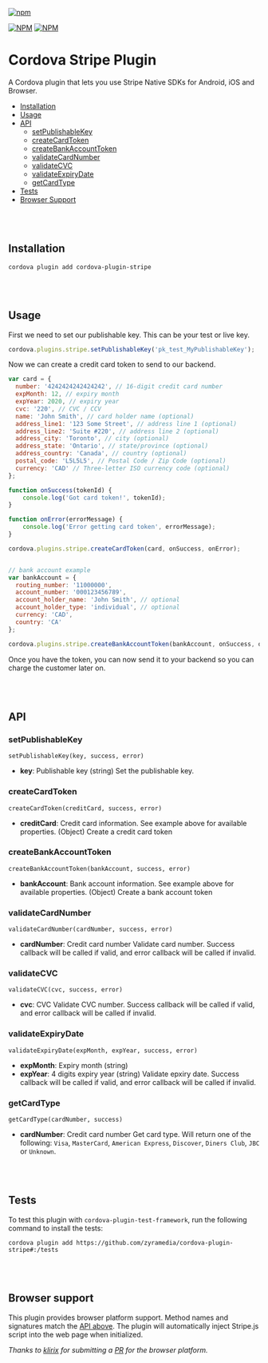 [![npm](https://img.shields.io/npm/l/express.svg)](https://www.npmjs.com/package/cordova-plugin-stripe)

[![NPM](https://nodei.co/npm/cordova-plugin-stripe.png?stars&downloads)](https://nodei.co/npm/cordova-plugin-stripe/)
[![NPM](https://nodei.co/npm-dl/cordova-plugin-stripe.png?months=6&height=2)](https://nodei.co/npm/cordova-plugin-stripe/)

# Cordova Stripe Plugin
A Cordova plugin that lets you use Stripe Native SDKs for Android, iOS and Browser.

- [Installation](#installation)
- [Usage](#usage)
- [API](#api)
  - [setPublishableKey](#setpublishablekey)
  - [createCardToken](#createcardtoken)
  - [createBankAccountToken](#createbankaccounttoken)
  - [validateCardNumber](#validatecardnumber)
  - [validateCVC](#validatecvc)
  - [validateExpiryDate](#validateexpirydate)
  - [getCardType](#getcardtype)
- [Tests](#tests)
- [Browser Support](#browser-support)

<br>
<br>

## Installation
```shell
cordova plugin add cordova-plugin-stripe
```

<br>
<br>

## Usage

First we need to set our publishable key. This can be your test or live key.
```javascript
cordova.plugins.stripe.setPublishableKey('pk_test_MyPublishableKey');
```

Now we can create a credit card token to send to our backend.

```javascript
var card = {
  number: '4242424242424242', // 16-digit credit card number
  expMonth: 12, // expiry month
  expYear: 2020, // expiry year
  cvc: '220', // CVC / CCV 
  name: 'John Smith', // card holder name (optional)
  address_line1: '123 Some Street', // address line 1 (optional)
  address_line2: 'Suite #220', // address line 2 (optional)
  address_city: 'Toronto', // city (optional)
  address_state: 'Ontario', // state/province (optional)
  address_country: 'Canada', // country (optional)
  postal_code: 'L5L5L5', // Postal Code / Zip Code (optional)
  currency: 'CAD' // Three-letter ISO currency code (optional)
};

function onSuccess(tokenId) {
    console.log('Got card token!', tokenId);
}

function onError(errorMessage) {
    console.log('Error getting card token', errorMessage);
}

cordova.plugins.stripe.createCardToken(card, onSuccess, onError);


// bank account example
var bankAccount = {
  routing_number: '11000000',
  account_number: '000123456789',
  account_holder_name: 'John Smith', // optional
  account_holder_type: 'individual', // optional
  currency: 'CAD',
  country: 'CA'
};

cordova.plugins.stripe.createBankAccountToken(bankAccount, onSuccess, onError);
```

Once you have the token, you can now send it to your backend so you can charge the customer later on.

<br>
<br>


## API

### setPublishableKey
```
setPublishableKey(key, success, error)
```
* **key**: Publishable key (string)
Set the publishable key.

### createCardToken
```
createCardToken(creditCard, success, error)
```
* **creditCard**: Credit card information. See example above for available properties. (Object)
Create a credit card token

### createBankAccountToken
```
createBankAccountToken(bankAccount, success, error)
```
* **bankAccount**: Bank account information. See example above for available properties. (Object)
Create a bank account token

### validateCardNumber
```
validateCardNumber(cardNumber, success, error)
```
* **cardNumber**: Credit card number
Validate card number. Success callback will be called if valid, and error callback will be called if invalid.

### validateCVC
```
validateCVC(cvc, success, error)
```
* **cvc**: CVC
Validate CVC number. Success callback will be called if valid, and error callback will be called if invalid.

### validateExpiryDate
```
validateExpiryDate(expMonth, expYear, success, error)
```
* **expMonth**: Expiry month (string)
* **expYear**: 4 digits expiry year (string)
Validate epxiry date. Success callback will be called if valid, and error callback will be called if invalid.

### getCardType
```
getCardType(cardNumber, success)
```
* **cardNumber**: Credit card number
Get card type. Will return one of the following: `Visa`, `MasterCard`, `American Express`, `Discover`, `Diners Club`, `JBC` or `Unknown`.

<br>
<br>

## Tests
To test this plugin with `cordova-plugin-test-framework`, run the following command to install the tests:
```shell
cordova plugin add https://github.com/zyramedia/cordova-plugin-stripe#:/tests
```

<br>
<br>

## Browser support
This plugin provides browser platform support. Method names and signatures match the [API above](#api). The plugin will automatically inject Stripe.js script into the web page when initialized.
 
*Thanks to [klirix](https://github.com/klirix) for submitting a [PR](https://github.com/zyramedia/cordova-plugin-stripe/pull/5) for the browser platform.*
